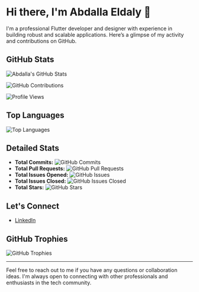 # Hi there, I'm Abdalla Eldaly 👋

I'm a professional Flutter developer and designer with experience in building robust and scalable applications. Here’s a glimpse of my activity and contributions on GitHub.

## GitHub Stats

![Abdalla's GitHub Stats](https://github-readme-stats.vercel.app/api?username=Abdalla-Eldaly&show_icons=true&theme=radical)

![GitHub Contributions](https://github-readme-streak-stats.herokuapp.com/?user=Abdalla-Eldaly&theme=radical)

![Profile Views](https://komarev.com/ghpvc/?username=Abdalla-Eldaly&color=blueviolet)

## Top Languages

![Top Languages](https://github-readme-stats.vercel.app/api/top-langs/?username=Abdalla-Eldaly&layout=compact&theme=radical)

## Detailed Stats

- **Total Commits:** ![GitHub Commits](https://img.shields.io/github/commit-activity/y/Abdalla-Eldaly?label=Total%20Commits&color=brightgreen)
- **Total Pull Requests:** ![GitHub Pull Requests](https://img.shields.io/github/issues-pr-closed-raw/Abdalla-Eldaly?label=Total%20PRs&color=blue)
- **Total Issues Opened:** ![GitHub Issues](https://img.shields.io/github/issues-raw/Abdalla-Eldaly?label=Total%20Issues%20Opened&color=orange)
- **Total Issues Closed:** ![GitHub Issues Closed](https://img.shields.io/github/issues-closed-raw/Abdalla-Eldaly?label=Total%20Issues%20Closed&color=red)
- **Total Stars:** ![GitHub Stars](https://img.shields.io/github/stars/Abdalla-Eldaly?affiliations=OWNER%2CCOLLABORATOR&label=Total%20Stars&color=yellow)

## Let's Connect

- [LinkedIn](https://www.linkedin.com/in/abdalla-eldaly-02621223b/)

## GitHub Trophies

![GitHub Trophies](https://github-profile-trophy.vercel.app/?username=Abdalla-Eldaly&theme=radical)

---

Feel free to reach out to me if you have any questions or collaboration ideas. I'm always open to connecting with other professionals and enthusiasts in the tech community.

